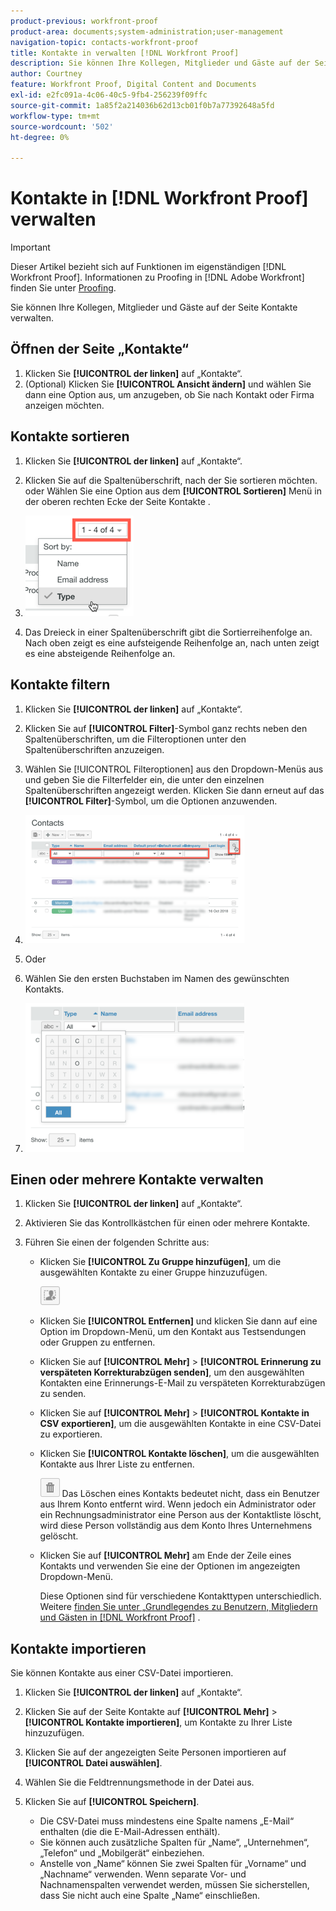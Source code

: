 ```yaml
---
product-previous: workfront-proof
product-area: documents;system-administration;user-management
navigation-topic: contacts-workfront-proof
title: Kontakte in verwalten [!DNL Workfront Proof]
description: Sie können Ihre Kollegen, Mitglieder und Gäste auf der Seite Kontakte verwalten.
author: Courtney
feature: Workfront Proof, Digital Content and Documents
exl-id: e2fc091a-4c06-40c5-9fb4-256239f09ffc
source-git-commit: 1a85f2a214036b62d13cb01f0b7a77392648a5fd
workflow-type: tm+mt
source-wordcount: '502'
ht-degree: 0%

---
```


# Kontakte in [!DNL Workfront Proof] verwalten

>[!IMPORTANT]
>
>Dieser Artikel bezieht sich auf Funktionen im eigenständigen [!DNL Workfront Proof]. Informationen zu Proofing in [!DNL Adobe Workfront] finden Sie unter [Proofing](../../../review-and-approve-work/proofing/proofing.md).

Sie können Ihre Kollegen, Mitglieder und Gäste auf der Seite Kontakte verwalten.

## Öffnen der Seite „Kontakte“

1. Klicken Sie **[!UICONTROL der linken]** auf „Kontakte“.
1. (Optional) Klicken Sie **[!UICONTROL Ansicht ändern]** und wählen Sie dann eine Option aus, um anzugeben, ob Sie nach Kontakt oder Firma anzeigen möchten.

## Kontakte sortieren

1. Klicken Sie **[!UICONTROL der linken]** auf „Kontakte“.
1. Klicken Sie auf die Spaltenüberschrift, nach der Sie sortieren möchten.
oder
Wählen Sie eine Option aus dem **[!UICONTROL Sortieren]** Menü in der oberen rechten Ecke der Seite Kontakte .

1. ![Contacts_page-Sort_menu.png](assets/contacts-page-sort-menu.png)

1. Das Dreieck in einer Spaltenüberschrift gibt die Sortierreihenfolge an. Nach oben zeigt es eine aufsteigende Reihenfolge an, nach unten zeigt es eine absteigende Reihenfolge an.

## Kontakte filtern

1. Klicken Sie **[!UICONTROL der linken]** auf „Kontakte“.
1. Klicken Sie auf **[!UICONTROL Filter]**-Symbol ganz rechts neben den Spaltenüberschriften, um die Filteroptionen unter den Spaltenüberschriften anzuzeigen.
1. Wählen Sie [!UICONTROL Filteroptionen] aus den Dropdown-Menüs aus und geben Sie die Filterfelder ein, die unter den einzelnen Spaltenüberschriften angezeigt werden. Klicken Sie dann erneut auf das **[!UICONTROL Filter]**-Symbol, um die Optionen anzuwenden.
1. ![Contacts_page-filtering_options.png](assets/contacts-page-filtering-options-350x205.png)

1. Oder
1. Wählen Sie den ersten Buchstaben im Namen des gewünschten Kontakts.
1. ![Contacts_page-filters_by_letter.png](assets/contacts-page-filtering-by-letter-350x238.png)

## Einen oder mehrere Kontakte verwalten

1. Klicken Sie **[!UICONTROL der linken]** auf „Kontakte“.
1. Aktivieren Sie das Kontrollkästchen für einen oder mehrere Kontakte.
1. Führen Sie einen der folgenden Schritte aus:

   * Klicken Sie **[!UICONTROL Zu Gruppe hinzufügen]**, um die ausgewählten Kontakte zu einer Gruppe hinzuzufügen.

     ![Add_to_Group_btn.png](assets/add-to-group-btn.png)

   * Klicken Sie **[!UICONTROL Entfernen]** und klicken Sie dann auf eine Option im Dropdown-Menü, um den Kontakt aus Testsendungen oder Gruppen zu entfernen.
   * Klicken Sie auf **[!UICONTROL Mehr]** > **[!UICONTROL Erinnerung zu verspäteten Korrekturabzügen senden]**, um den ausgewählten Kontakten eine Erinnerungs-E-Mail zu verspäteten Korrekturabzügen zu senden.

   * Klicken Sie auf **[!UICONTROL Mehr]** > **[!UICONTROL Kontakte in CSV exportieren]**, um die ausgewählten Kontakte in eine CSV-Datei zu exportieren.

   * Klicken Sie **[!UICONTROL Kontakte löschen]**, um die ausgewählten Kontakte aus Ihrer Liste zu entfernen.

     ![trash_button.png](assets/trash-button.png)
Das Löschen eines Kontakts bedeutet nicht, dass ein Benutzer aus Ihrem Konto entfernt wird. Wenn jedoch ein Administrator oder ein Rechnungsadministrator eine Person aus der Kontaktliste löscht, wird diese Person vollständig aus dem Konto Ihres Unternehmens gelöscht.

   * Klicken Sie auf **[!UICONTROL Mehr]** am Ende der Zeile eines Kontakts und verwenden Sie eine der Optionen im angezeigten Dropdown-Menü.

     Diese Optionen sind für verschiedene Kontakttypen unterschiedlich. Weitere [&#x200B; finden Sie unter „Grundlegendes zu Benutzern, Mitgliedern und Gästen in [!DNL Workfront Proof]](../../../workfront-proof/wp-mnguserscontacts/contacts/use-members-guests.md) .

## Kontakte importieren

Sie können Kontakte aus einer CSV-Datei importieren.

1. Klicken Sie **[!UICONTROL der linken]** auf „Kontakte“.
1. Klicken Sie auf der Seite Kontakte auf **[!UICONTROL Mehr]** > **[!UICONTROL Kontakte importieren]**, um Kontakte zu Ihrer Liste hinzuzufügen.

1. Klicken Sie auf der angezeigten Seite Personen importieren auf **[!UICONTROL Datei auswählen]**.
1. Wählen Sie die Feldtrennungsmethode in der Datei aus.
1. Klicken Sie auf **[!UICONTROL Speichern]**.

   * Die CSV-Datei muss mindestens eine Spalte namens „E-Mail“ enthalten (die die E-Mail-Adressen enthält).
   * Sie können auch zusätzliche Spalten für „Name“, „Unternehmen“, „Telefon“ und „Mobilgerät“ einbeziehen.
   * Anstelle von „Name“ können Sie zwei Spalten für „Vorname“ und „Nachname“ verwenden. Wenn separate Vor- und Nachnamenspalten verwendet werden, müssen Sie sicherstellen, dass Sie nicht auch eine Spalte „Name“ einschließen.
